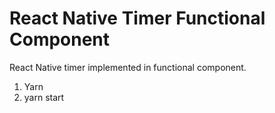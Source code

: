 # React Native Timer Functional Component
 React Native timer implemented in functional component.
 
 1. Yarn
 2. yarn start
